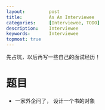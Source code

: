 ```yaml
---
layout:     	post
title:      	As An Interviewee
categories: 	[Interviewee, TODO]
description:   	Interviewee
keywords: 		Interviewee
topmost: true
---
```


先占坑，以后再写一些自己的面试经历！

# 题目

- 一家外企问了， 设计一个书的对象

